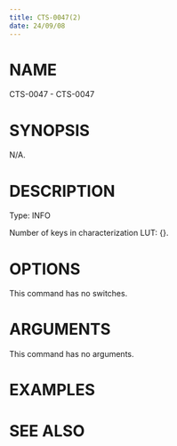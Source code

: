 ```yaml
---
title: CTS-0047(2)
date: 24/09/08
---
```


# NAME

CTS-0047 - CTS-0047

# SYNOPSIS

N/A.

# DESCRIPTION

Type: INFO

Number of keys in characterization LUT: {}.

# OPTIONS

This command has no switches.

# ARGUMENTS

This command has no arguments.

# EXAMPLES

# SEE ALSO
